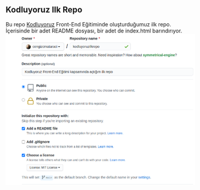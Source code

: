## Kodluyoruz Ilk Repo
Bu repo [Kodluyoruz](https://kodluyoruz.org/) Front-End Eğitiminde oluşturduğumuz ilk repo. İçerisinde bir adet README dosyası, bir adet de index.html barındırıyor.
![Resim Açıklaması](https://github.com/Kodluyoruz/taskforce/blob/main/git/odev1/figures/github.png)
